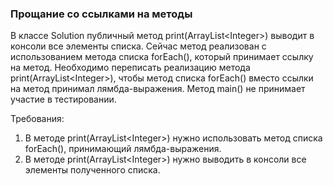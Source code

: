 
### Прощание со ссылками на методы

В классе Solution публичный метод print(ArrayList&lt;Integer&gt;) выводит в консоли все элементы списка.
Сейчас метод реализован с использованием метода списка forEach(), который принимает ссылку на метод.
Необходимо переписать реализацию метода print(ArrayList&lt;Integer&gt;), чтобы метод списка forEach()
вместо ссылки на метод принимал лямбда-выражения.
Метод main() не принимает участие в тестировании.


Требования:
1.	В методе print(ArrayList&lt;Integer&gt;) нужно использовать метод списка forEach(), принимающий лямбда-выражения.
2.	В методе print(ArrayList&lt;Integer&gt;) нужно выводить в консоли все элементы полученного списка.


